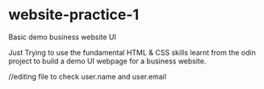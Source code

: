 # website-practice-1
Basic demo business website UI

Just Trying to use the fundamental HTML & CSS skills learnt from the odin project to build a demo UI webpage for a business website.

//editing file to check user.name and user.email